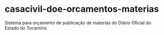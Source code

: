 # casacivil-doe-orcamentos-materias
Sistema para orçamento de publicação de materias do Diário Oficial do Estado do Tocantins
